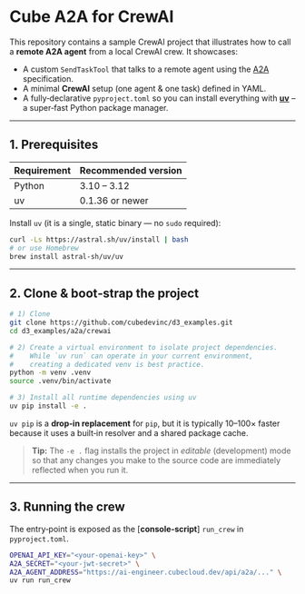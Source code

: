 # Cube A2A for CrewAI

This repository contains a sample CrewAI project that illustrates how to call a **remote A2A agent** from a local CrewAI crew.  It showcases:

* A custom `SendTaskTool` that talks to a remote agent using the [A2A](https://github.com/google/A2A/) specification.
* A minimal **CrewAI** setup (one agent & one task) defined in YAML.
* A fully‑declarative `pyproject.toml` so you can install everything with **[uv](https://github.com/astral-sh/uv)** – a super‑fast Python package manager.

---

## 1. Prerequisites

| Requirement | Recommended version |
|-------------|---------------------|
| Python      | 3.10 – 3.12         |
| uv          | 0.1.36 or newer     |

Install `uv` (it is a single, static binary — no `sudo` required):

```bash
curl -Ls https://astral.sh/uv/install | bash
# or use Homebrew
brew install astral-sh/uv/uv
```

---

## 2. Clone & boot‑strap the project

```bash
# 1) Clone
git clone https://github.com/cubedevinc/d3_examples.git
cd d3_examples/a2a/crewai

# 2) Create a virtual environment to isolate project dependencies.
#    While `uv run` can operate in your current environment,
#    creating a dedicated venv is best practice.
python -m venv .venv
source .venv/bin/activate

# 3) Install all runtime dependencies using uv
uv pip install -e .
```

`uv pip` is a **drop‑in replacement** for `pip`, but it is typically 10–100× faster because it uses a built‑in resolver and a shared package cache.

> **Tip:** The `-e .` flag installs the project in *editable* (development) mode so that any changes you make to the source code are immediately reflected when you run it.

---

## 3. Running the crew

The entry‑point is exposed as the [**console‑script**] `run_crew` in `pyproject.toml`.

```bash
OPENAI_API_KEY="<your‑openai‑key>" \
A2A_SECRET="<your‑jwt‑secret>" \
A2A_AGENT_ADDRESS="https://ai-engineer.cubecloud.dev/api/a2a/..." \
uv run run_crew
```